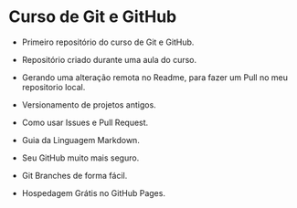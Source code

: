 # Curso de Git e GitHub
 
 * Primeiro repositório do curso de Git e GitHub.

 * Repositório criado durante uma aula do curso.
 
 * Gerando uma alteração remota no Readme, para fazer um Pull no meu repositorio local.
 
 * Versionamento de projetos antigos.

 * Como usar Issues e Pull Request.
 
 * Guia da Linguagem Markdown.
 
 * Seu GitHub muito mais seguro.
 
 * Git Branches de forma fácil.
 
 * Hospedagem Grátis no GitHub Pages.

 
